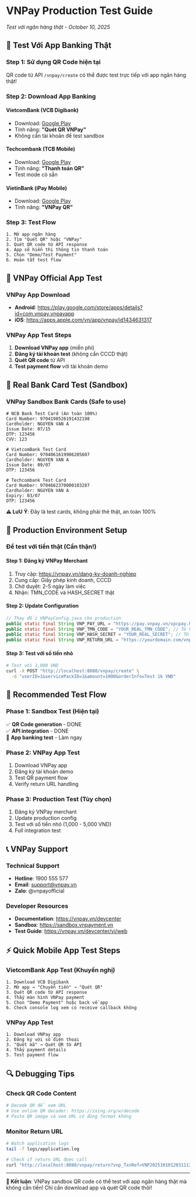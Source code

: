 # VNPay Production Test Guide
*Test với ngân hàng thật - October 10, 2025*

## 🏦 **Test Với App Banking Thật**

### **Step 1: Sử dụng QR Code hiện tại**
QR code từ API `/vnpay/create` có thể được test trực tiếp với app ngân hàng thật!

### **Step 2: Download App Banking**
#### **VietcomBank (VCB Digibank)**
- Download: [Google Play](https://play.google.com/store/apps/details?id=com.VCB)
- Tính năng: **"Quét QR VNPay"**
- Không cần tài khoản để test sandbox

#### **Techcombank (TCB Mobile)**  
- Download: [Google Play](https://play.google.com/store/apps/details?id=com.techcombank.bb.app)
- Tính năng: **"Thanh toán QR"**
- Test mode có sẵn

#### **VietinBank (iPay Mobile)**
- Download: [Google Play](https://play.google.com/store/apps/details?id=com.vietinbank.ipay)
- Tính năng: **"VNPay QR"**

### **Step 3: Test Flow**
```
1. Mở app ngân hàng
2. Tìm "Quét QR" hoặc "VNPay"
3. Quét QR code từ API response
4. App sẽ hiển thị thông tin thanh toán
5. Chọn "Demo/Test Payment"
6. Hoàn tất test flow
```

## 📱 **VNPay Official App Test**

### **VNPay App Download**
- **Android**: https://play.google.com/store/apps/details?id=com.vnpay.vnpayapp
- **iOS**: https://apps.apple.com/vn/app/vnpay/id1434631317

### **VNPay App Test Steps**
1. **Download VNPay app** (miễn phí)
2. **Đăng ký tài khoản test** (không cần CCCD thật)
3. **Quét QR code** từ API
4. **Test payment flow** với tài khoản demo

## 🔄 **Real Bank Card Test (Sandbox)**

### **VNPay Sandbox Bank Cards** (Safe to use)
```
# NCB Bank Test Card (An toàn 100%)
Card Number: 9704198526191432198
Cardholder: NGUYEN VAN A
Issue Date: 07/15
OTP: 123456
CVV: 123

# VietcomBank Test Card
Card Number: 9704061619906205607
Cardholder: NGUYEN VAN A
Issue Date: 09/07
OTP: 123456

# Techcombank Test Card  
Card Number: 9704662370000103287
Cardholder: NGUYEN VAN A
Expiry: 03/07
OTP: 123456
```

**⚠️ LưU Ý**: Đây là test cards, không phải thẻ thật, an toàn 100%

## 🔐 **Production Environment Setup**

### **Để test với tiền thật (Cẩn thận!)**

#### **Step 1: Đăng ký VNPay Merchant**
1. Truy cập: https://vnpay.vn/dang-ky-doanh-nghiep
2. Cung cấp: Giấy phép kinh doanh, CCCD
3. Chờ duyệt: 2-5 ngày làm việc
4. Nhận: TMN_CODE và HASH_SECRET thật

#### **Step 2: Update Configuration**
```java
// Thay đổi VNPayConfig.java cho production
public static final String VNP_PAY_URL = "https://pay.vnpay.vn/vpcpay.html";
public static final String VNP_TMN_CODE = "YOUR_REAL_TMN_CODE"; // Từ VNPay
public static final String VNP_HASH_SECRET = "YOUR_REAL_SECRET"; // Từ VNPay
public static final String VNP_RETURN_URL = "https://yourdomain.com/vnpay/return";
```

#### **Step 3: Test với số tiền nhỏ**
```bash
# Test với 1,000 VND
curl -X POST "http://localhost:8080/vnpay/create" \
  -d "userID=1&servicePackID=1&amount=1000&orderInfo=Test 1k VND"
```

## 🎯 **Recommended Test Flow**

### **Phase 1: Sandbox Test (Hiện tại)**
✅ **QR Code generation** - DONE  
✅ **API integration** - DONE  
🔄 **App banking test** - Làm ngay

### **Phase 2: VNPay App Test**
1. Download VNPay app
2. Đăng ký tài khoản demo
3. Test QR payment flow
4. Verify return URL handling

### **Phase 3: Production Test (Tùy chọn)**
1. Đăng ký VNPay merchant
2. Update production config
3. Test với số tiền nhỏ (1,000 - 5,000 VND)
4. Full integration test

## 📞 **VNPay Support**

### **Technical Support**
- **Hotline**: 1900 555 577
- **Email**: support@vnpay.vn
- **Zalo**: @vnpayofficial

### **Developer Resources**
- **Documentation**: https://vnpay.vn/devcenter
- **Sandbox**: https://sandbox.vnpayment.vn
- **Test Guide**: https://vnpay.vn/devcenter/vi/web

## ⚡ **Quick Mobile App Test Steps**

### **VietcomBank App Test** (Khuyến nghị)
```
1. Download VCB Digibank
2. Mở app → "Chuyển tiền" → "Quét QR"
3. Quét QR code từ API response
4. Thấy màn hình VNPay payment
5. Chọn "Demo Payment" hoặc back về app
6. Check console log xem có receive callback không
```

### **VNPay App Test**
```
1. Download VNPay app
2. Đăng ký với số điện thoại
3. "Quét mã" → Quét QR từ API
4. Thấy payment details
5. Test payment flow
```

## 🔍 **Debugging Tips**

### **Check QR Code Content**
```bash
# Decode QR để xem URL
# Use online QR decoder: https://zxing.org/w/decode
# Paste QR image và xem URL có đúng format không
```

### **Monitor Return URL**
```bash
# Watch application logs
tail -f logs/application.log

# Check if return URL được call
curl "http://localhost:8080/vnpay/return?vnp_TxnRef=VNP20251010120311123&vnp_ResponseCode=00"
```

---

**🎉 Kết luận**: VNPay sandbox QR code có thể test với app ngân hàng thật mà không cần tiền! Chỉ cần download app và quét QR code thôi!
